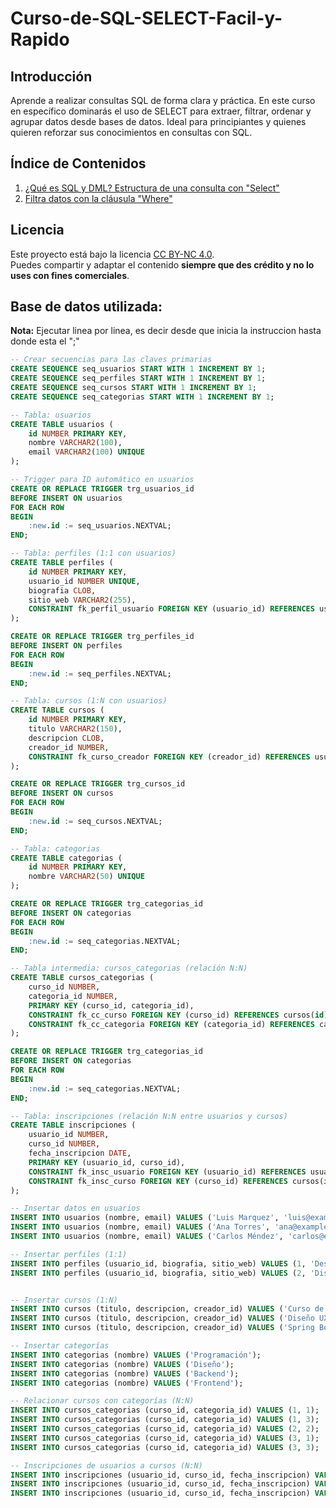 # Curso-de-SQL-SELECT-Facil-y-Rapido

## Introducción
Aprende a realizar consultas SQL de forma clara y práctica. En este curso en específico dominarás el uso de SELECT para extraer, filtrar, ordenar y agrupar datos desde bases de datos. Ideal para principiantes y quienes quieren reforzar sus conocimientos en consultas con SQL.

## Índice de Contenidos

1. [¿Qué es SQL y DML? Estructura de una consulta con "Select"](¿Que%20es%20SQL%20y%20DML%3F%20Estructura%20de%20una%20consulta%20con%20Select.md)
2. [Filtra datos con la cláusula "Where"](Filtra%20datos%20con%20la%20clausula%20Where.md)

## Licencia
Este proyecto está bajo la licencia [CC BY-NC 4.0](https://creativecommons.org/licenses/by-nc/4.0/).  
Puedes compartir y adaptar el contenido **siempre que des crédito y no lo uses con fines comerciales**.

## Base de datos utilizada:
**Nota:** Ejecutar linea por linea, es decir desde que inicia la instruccion hasta donde esta el ";"
```sql
-- Crear secuencias para las claves primarias
CREATE SEQUENCE seq_usuarios START WITH 1 INCREMENT BY 1;
CREATE SEQUENCE seq_perfiles START WITH 1 INCREMENT BY 1;
CREATE SEQUENCE seq_cursos START WITH 1 INCREMENT BY 1;
CREATE SEQUENCE seq_categorias START WITH 1 INCREMENT BY 1;

-- Tabla: usuarios
CREATE TABLE usuarios (
    id NUMBER PRIMARY KEY,
    nombre VARCHAR2(100),
    email VARCHAR2(100) UNIQUE
);

-- Trigger para ID automático en usuarios
CREATE OR REPLACE TRIGGER trg_usuarios_id
BEFORE INSERT ON usuarios
FOR EACH ROW
BEGIN
    :new.id := seq_usuarios.NEXTVAL;
END;

-- Tabla: perfiles (1:1 con usuarios)
CREATE TABLE perfiles (
    id NUMBER PRIMARY KEY,
    usuario_id NUMBER UNIQUE,
    biografia CLOB,
    sitio_web VARCHAR2(255),
    CONSTRAINT fk_perfil_usuario FOREIGN KEY (usuario_id) REFERENCES usuarios(id)
);

CREATE OR REPLACE TRIGGER trg_perfiles_id
BEFORE INSERT ON perfiles
FOR EACH ROW
BEGIN
    :new.id := seq_perfiles.NEXTVAL;
END;

-- Tabla: cursos (1:N con usuarios)
CREATE TABLE cursos (
    id NUMBER PRIMARY KEY,
    titulo VARCHAR2(150),
    descripcion CLOB,
    creador_id NUMBER,
    CONSTRAINT fk_curso_creador FOREIGN KEY (creador_id) REFERENCES usuarios(id)
);

CREATE OR REPLACE TRIGGER trg_cursos_id
BEFORE INSERT ON cursos
FOR EACH ROW
BEGIN
    :new.id := seq_cursos.NEXTVAL;
END;

-- Tabla: categorias
CREATE TABLE categorias (
    id NUMBER PRIMARY KEY,
    nombre VARCHAR2(50) UNIQUE
);

CREATE OR REPLACE TRIGGER trg_categorias_id
BEFORE INSERT ON categorias
FOR EACH ROW
BEGIN
    :new.id := seq_categorias.NEXTVAL;
END;

-- Tabla intermedia: cursos_categorias (relación N:N)
CREATE TABLE cursos_categorias (
    curso_id NUMBER,
    categoria_id NUMBER,
    PRIMARY KEY (curso_id, categoria_id),
    CONSTRAINT fk_cc_curso FOREIGN KEY (curso_id) REFERENCES cursos(id),
    CONSTRAINT fk_cc_categoria FOREIGN KEY (categoria_id) REFERENCES categorias(id)
);

CREATE OR REPLACE TRIGGER trg_categorias_id
BEFORE INSERT ON categorias
FOR EACH ROW
BEGIN
    :new.id := seq_categorias.NEXTVAL;
END;

-- Tabla: inscripciones (relación N:N entre usuarios y cursos)
CREATE TABLE inscripciones (
    usuario_id NUMBER,
    curso_id NUMBER,
    fecha_inscripcion DATE,
    PRIMARY KEY (usuario_id, curso_id),
    CONSTRAINT fk_insc_usuario FOREIGN KEY (usuario_id) REFERENCES usuarios(id),
    CONSTRAINT fk_insc_curso FOREIGN KEY (curso_id) REFERENCES cursos(id)
);

-- Insertar datos en usuarios
INSERT INTO usuarios (nombre, email) VALUES ('Luis Marquez', 'luis@example.com');
INSERT INTO usuarios (nombre, email) VALUES ('Ana Torres', 'ana@example.com');
INSERT INTO usuarios (nombre, email) VALUES ('Carlos Méndez', 'carlos@example.com');

-- Insertar perfiles (1:1)
INSERT INTO perfiles (usuario_id, biografia, sitio_web) VALUES (1, 'Desarrollador fullstack', 'https://luis.dev');
INSERT INTO perfiles (usuario_id, biografia, sitio_web) VALUES (2, 'Diseñadora gráfica', 'https://anaart.com');


-- Insertar cursos (1:N)
INSERT INTO cursos (titulo, descripcion, creador_id) VALUES ('Curso de SQL Básico', 'Aprende a consultar bases de datos.', 1);
INSERT INTO cursos (titulo, descripcion, creador_id) VALUES ('Diseño UX/UI', 'Principios del diseño centrado en el usuario.', 2);
INSERT INTO cursos (titulo, descripcion, creador_id) VALUES ('Spring Boot Avanzado', 'Desarrollo backend con Java y Spring.', 1);

-- Insertar categorías
INSERT INTO categorias (nombre) VALUES ('Programación');
INSERT INTO categorias (nombre) VALUES ('Diseño');
INSERT INTO categorias (nombre) VALUES ('Backend');
INSERT INTO categorias (nombre) VALUES ('Frontend');

-- Relacionar cursos con categorías (N:N)
INSERT INTO cursos_categorias (curso_id, categoria_id) VALUES (1, 1);
INSERT INTO cursos_categorias (curso_id, categoria_id) VALUES (1, 3);
INSERT INTO cursos_categorias (curso_id, categoria_id) VALUES (2, 2);
INSERT INTO cursos_categorias (curso_id, categoria_id) VALUES (3, 1);
INSERT INTO cursos_categorias (curso_id, categoria_id) VALUES (3, 3);

-- Inscripciones de usuarios a cursos (N:N)
INSERT INTO inscripciones (usuario_id, curso_id, fecha_inscripcion) VALUES (2, 1, TO_DATE('2025-06-01', 'YYYY-MM-DD') );
INSERT INTO inscripciones (usuario_id, curso_id, fecha_inscripcion) VALUES (3, 1, TO_DATE('2025-06-02', 'YYYY-MM-DD'));
INSERT INTO inscripciones (usuario_id, curso_id, fecha_inscripcion) VALUES (3, 2, TO_DATE('2025-06-03', 'YYYY-MM-DD'));
```